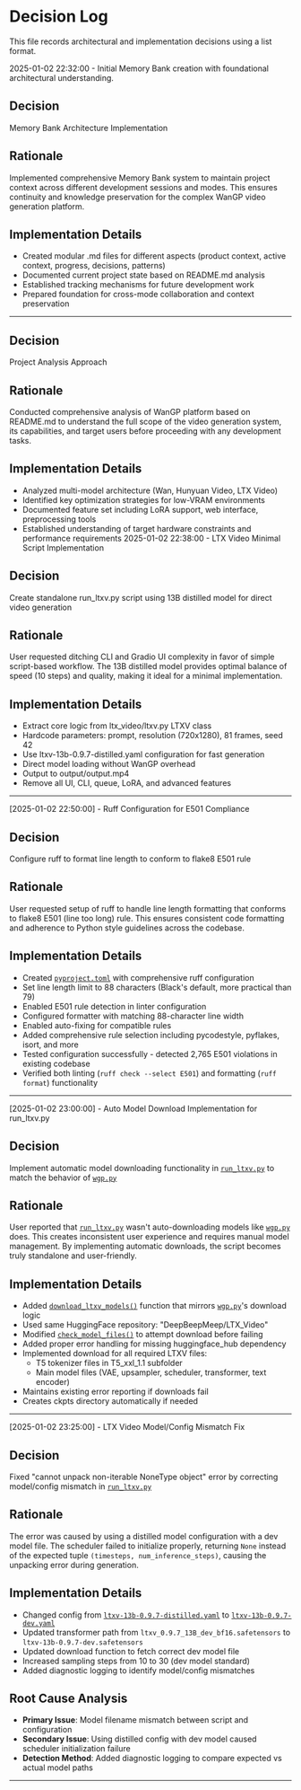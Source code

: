 # Decision Log

This file records architectural and implementation decisions using a list format.

2025-01-02 22:32:00 - Initial Memory Bank creation with foundational architectural understanding.

## Decision

Memory Bank Architecture Implementation

## Rationale 

Implemented comprehensive Memory Bank system to maintain project context across different development sessions and modes. This ensures continuity and knowledge preservation for the complex WanGP video generation platform.

## Implementation Details

- Created modular .md files for different aspects (product context, active context, progress, decisions, patterns)
- Documented current project state based on README.md analysis
- Established tracking mechanisms for future development work
- Prepared foundation for cross-mode collaboration and context preservation

---

## Decision

Project Analysis Approach

## Rationale

Conducted comprehensive analysis of WanGP platform based on README.md to understand the full scope of the video generation system, its capabilities, and target users before proceeding with any development tasks.

## Implementation Details

- Analyzed multi-model architecture (Wan, Hunyuan Video, LTX Video)
- Identified key optimization strategies for low-VRAM environments
- Documented feature set including LoRA support, web interface, preprocessing tools
- Established understanding of target hardware constraints and performance requirements
2025-01-02 22:38:00 - LTX Video Minimal Script Implementation

## Decision

Create standalone run_ltxv.py script using 13B distilled model for direct video generation

## Rationale

User requested ditching CLI and Gradio UI complexity in favor of simple script-based workflow. The 13B distilled model provides optimal balance of speed (10 steps) and quality, making it ideal for a minimal implementation.

## Implementation Details

- Extract core logic from ltx_video/ltxv.py LTXV class
- Hardcode parameters: prompt, resolution (720x1280), 81 frames, seed 42
- Use ltxv-13b-0.9.7-distilled.yaml configuration for fast generation
- Direct model loading without WanGP overhead
- Output to output/output.mp4
- Remove all UI, CLI, queue, LoRA, and advanced features

---
[2025-01-02 22:50:00] - Ruff Configuration for E501 Compliance

## Decision

Configure ruff to format line length to conform to flake8 E501 rule

## Rationale

User requested setup of ruff to handle line length formatting that conforms to flake8 E501 (line too long) rule. This ensures consistent code formatting and adherence to Python style guidelines across the codebase.

## Implementation Details

- Created [`pyproject.toml`](pyproject.toml:1) with comprehensive ruff configuration
- Set line length limit to 88 characters (Black's default, more practical than 79)
- Enabled E501 rule detection in linter configuration
- Configured formatter with matching 88-character line width
- Enabled auto-fixing for compatible rules
- Added comprehensive rule selection including pycodestyle, pyflakes, isort, and more
- Tested configuration successfully - detected 2,765 E501 violations in existing codebase
- Verified both linting (`ruff check --select E501`) and formatting (`ruff format`) functionality

---
[2025-01-02 23:00:00] - Auto Model Download Implementation for run_ltxv.py

## Decision

Implement automatic model downloading functionality in [`run_ltxv.py`](run_ltxv.py:1) to match the behavior of [`wgp.py`](wgp.py:1)

## Rationale

User reported that [`run_ltxv.py`](run_ltxv.py:1) wasn't auto-downloading models like [`wgp.py`](wgp.py:1) does. This creates inconsistent user experience and requires manual model management. By implementing automatic downloads, the script becomes truly standalone and user-friendly.

## Implementation Details

- Added [`download_ltxv_models()`](run_ltxv.py:115) function that mirrors [`wgp.py`](wgp.py:1893)'s download logic
- Used same HuggingFace repository: "DeepBeepMeep/LTX_Video"
- Modified [`check_model_files()`](run_ltxv.py:172) to attempt download before failing
- Added proper error handling for missing huggingface_hub dependency
- Implemented download for all required LTXV files:
  - T5 tokenizer files in T5_xxl_1.1 subfolder
  - Main model files (VAE, upsampler, scheduler, transformer, text encoder)
- Maintains existing error reporting if downloads fail
- Creates ckpts directory automatically if needed

---
[2025-01-02 23:25:00] - LTX Video Model/Config Mismatch Fix

## Decision

Fixed "cannot unpack non-iterable NoneType object" error by correcting model/config mismatch in [`run_ltxv.py`](run_ltxv.py:1)

## Rationale

The error was caused by using a distilled model configuration with a dev model file. The scheduler failed to initialize properly, returning `None` instead of the expected tuple `(timesteps, num_inference_steps)`, causing the unpacking error during generation.

## Implementation Details

- Changed config from [`ltxv-13b-0.9.7-distilled.yaml`](ltx_video/configs/ltxv-13b-0.9.7-distilled.yaml:1) to [`ltxv-13b-0.9.7-dev.yaml`](ltx_video/configs/ltxv-13b-0.9.7-dev.yaml:1)
- Updated transformer path from `ltxv_0.9.7_13B_dev_bf16.safetensors` to `ltxv-13b-0.9.7-dev.safetensors`
- Updated download function to fetch correct dev model file
- Increased sampling steps from 10 to 30 (dev model standard)
- Added diagnostic logging to identify model/config mismatches

## Root Cause Analysis

- **Primary Issue**: Model filename mismatch between script and configuration
- **Secondary Issue**: Using distilled config with dev model caused scheduler initialization failure
- **Detection Method**: Added diagnostic logging to compare expected vs actual model paths

---